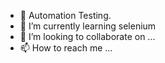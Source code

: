 
- 👀 Automation Testing.
- 🌱 I’m currently learning selenium
- 💞️ I’m looking to collaborate on ...
- 📫 How to reach me ...

<!---
KeerthanaaNallasamy/KeerthanaaNallasamy is a ✨ special ✨ repository because its `README.md` (this file) appears on your GitHub profile.
You can click the Preview link to take a look at your changes.
--->
